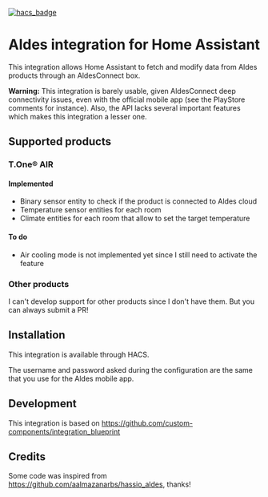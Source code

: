 [![hacs_badge](https://img.shields.io/badge/HACS-Custom-41BDF5.svg)](https://github.com/hacs/integration)

# Aldes integration for Home Assistant

This integration allows Home Assistant to fetch and modify data from Aldes products through an AldesConnect box.

**Warning:** This integration is barely usable, given AldesConnect deep connectivity issues, even with the official mobile app (see the PlayStore comments for instance). Also, the API lacks several important features which makes this integration a lesser one.

## Supported products

### T.One® AIR

#### Implemented

+ Binary sensor entity to check if the product is connected to Aldes cloud
+ Temperature sensor entities for each room
+ Climate entities for each room that allow to set the target temperature

#### To do

+ Air cooling mode is not implemented yet since I still need to activate the feature

### Other products

I can't develop support for other products since I don't have them. But you can always submit a PR!

## Installation

This integration is available through HACS.

The username and password asked during the configuration are the same that you use for the Aldes mobile app.

## Development

This integration is based on https://github.com/custom-components/integration_blueprint

## Credits

Some code was inspired from https://github.com/aalmazanarbs/hassio_aldes, thanks!
